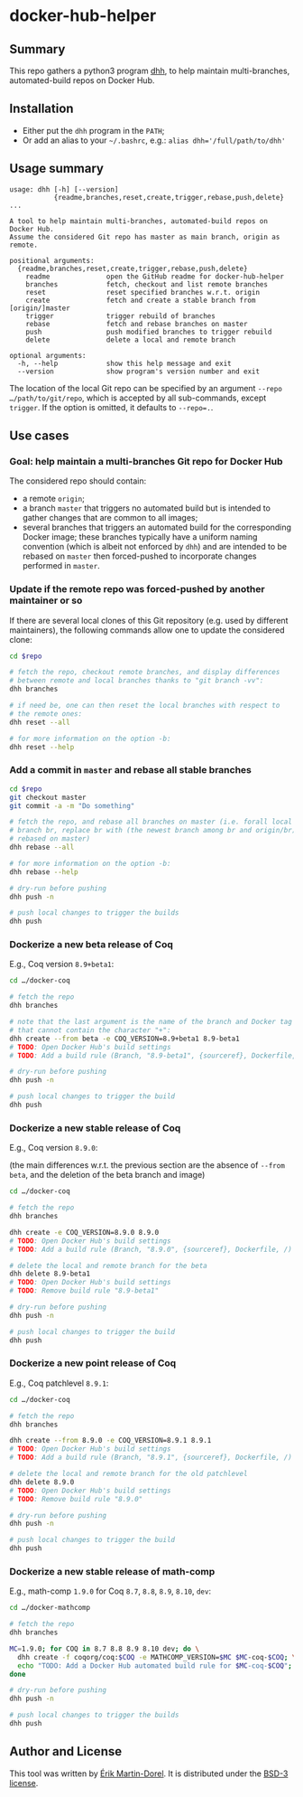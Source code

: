 # docker-hub-helper

## Summary

This repo gathers a python3 program [dhh](./dhh),
to help maintain multi-branches, automated-build repos on Docker Hub.

## Installation

* Either put the `dhh` program in the `PATH`;
* Or add an alias to your `~/.bashrc`, e.g.: `alias dhh='/full/path/to/dhh'`

## Usage summary

```
usage: dhh [-h] [--version]
           {readme,branches,reset,create,trigger,rebase,push,delete} ...

A tool to help maintain multi-branches, automated-build repos on Docker Hub.
Assume the considered Git repo has master as main branch, origin as remote.

positional arguments:
  {readme,branches,reset,create,trigger,rebase,push,delete}
    readme              open the GitHub readme for docker-hub-helper
    branches            fetch, checkout and list remote branches
    reset               reset specified branches w.r.t. origin
    create              fetch and create a stable branch from [origin/]master
    trigger             trigger rebuild of branches
    rebase              fetch and rebase branches on master
    push                push modified branches to trigger rebuild
    delete              delete a local and remote branch

optional arguments:
  -h, --help            show this help message and exit
  --version             show program's version number and exit
```

The location of the local Git repo can be specified by an argument
`--repo …/path/to/git/repo`, which is accepted by all sub-commands,
except `trigger`. If the option is omitted, it defaults to `--repo=.`.

## Use cases

### Goal: help maintain a multi-branches Git repo for Docker Hub

The considered repo should contain:

* a remote `origin`;
* a branch `master` that triggers no automated build but is intended
  to gather changes that are common to all images;
* several branches that triggers an automated build for the
  corresponding Docker image; these branches typically have a uniform
  naming convention (which is albeit not enforced by `dhh`) and are
  intended to be rebased on `master` then forced-pushed to incorporate
  changes performed in `master`.

### Update if the remote repo was forced-pushed by another maintainer or so

If there are several local clones of this Git repository (e.g. used by
different maintainers), the following commands allow one to update the
considered clone:

```bash
cd $repo

# fetch the repo, checkout remote branches, and display differences
# between remote and local branches thanks to "git branch -vv":
dhh branches

# if need be, one can then reset the local branches with respect to
# the remote ones:
dhh reset --all

# for more information on the option -b:
dhh reset --help
```

### Add a commit in `master` and rebase all stable branches

```bash
cd $repo
git checkout master
git commit -a -m "Do something"

# fetch the repo, and rebase all branches on master (i.e. forall local
# branch br, replace br with (the newest branch among br and origin/br)
# rebased on master)
dhh rebase --all

# for more information on the option -b:
dhh rebase --help

# dry-run before pushing
dhh push -n

# push local changes to trigger the builds
dhh push
```

### Dockerize a new beta release of Coq

E.g., Coq version `8.9+beta1`:

```bash
cd …/docker-coq

# fetch the repo
dhh branches

# note that the last argument is the name of the branch and Docker tag
# that cannot contain the character "+":
dhh create --from beta -e COQ_VERSION=8.9+beta1 8.9-beta1
# TODO: Open Docker Hub's build settings
# TODO: Add a build rule (Branch, "8.9-beta1", {sourceref}, Dockerfile, /)

# dry-run before pushing
dhh push -n

# push local changes to trigger the build
dhh push
```

### Dockerize a new stable release of Coq

E.g., Coq version `8.9.0`:

(the main differences w.r.t. the previous section are the absence of
`--from beta`, and the deletion of the beta branch and image)

```bash
cd …/docker-coq

# fetch the repo
dhh branches

dhh create -e COQ_VERSION=8.9.0 8.9.0
# TODO: Open Docker Hub's build settings
# TODO: Add a build rule (Branch, "8.9.0", {sourceref}, Dockerfile, /)

# delete the local and remote branch for the beta
dhh delete 8.9-beta1
# TODO: Open Docker Hub's build settings
# TODO: Remove build rule "8.9-beta1"

# dry-run before pushing
dhh push -n

# push local changes to trigger the build
dhh push
```

### Dockerize a new point release of Coq

E.g., Coq patchlevel `8.9.1`:

```bash
cd …/docker-coq

# fetch the repo
dhh branches

dhh create --from 8.9.0 -e COQ_VERSION=8.9.1 8.9.1
# TODO: Open Docker Hub's build settings
# TODO: Add a build rule (Branch, "8.9.1", {sourceref}, Dockerfile, /)

# delete the local and remote branch for the old patchlevel
dhh delete 8.9.0
# TODO: Open Docker Hub's build settings
# TODO: Remove build rule "8.9.0"

# dry-run before pushing
dhh push -n

# push local changes to trigger the build
dhh push
```

### Dockerize a new stable release of math-comp

E.g., math-comp `1.9.0` for Coq `8.7`, `8.8`, `8.9`, `8.10`, `dev`:

```bash
cd …/docker-mathcomp

# fetch the repo
dhh branches

MC=1.9.0; for COQ in 8.7 8.8 8.9 8.10 dev; do \
  dhh create -f coqorg/coq:$COQ -e MATHCOMP_VERSION=$MC $MC-coq-$COQ; \
  echo "TODO: Add a Docker Hub automated build rule for $MC-coq-$COQ"; \
done

# dry-run before pushing
dhh push -n

# push local changes to trigger the builds
dhh push
```

## Author and License

This tool was written by [Érik Martin-Dorel](https://github.com/erikmd).
It is distributed under the
[BSD-3 license](https://opensource.org/licenses/BSD-3-Clause).
